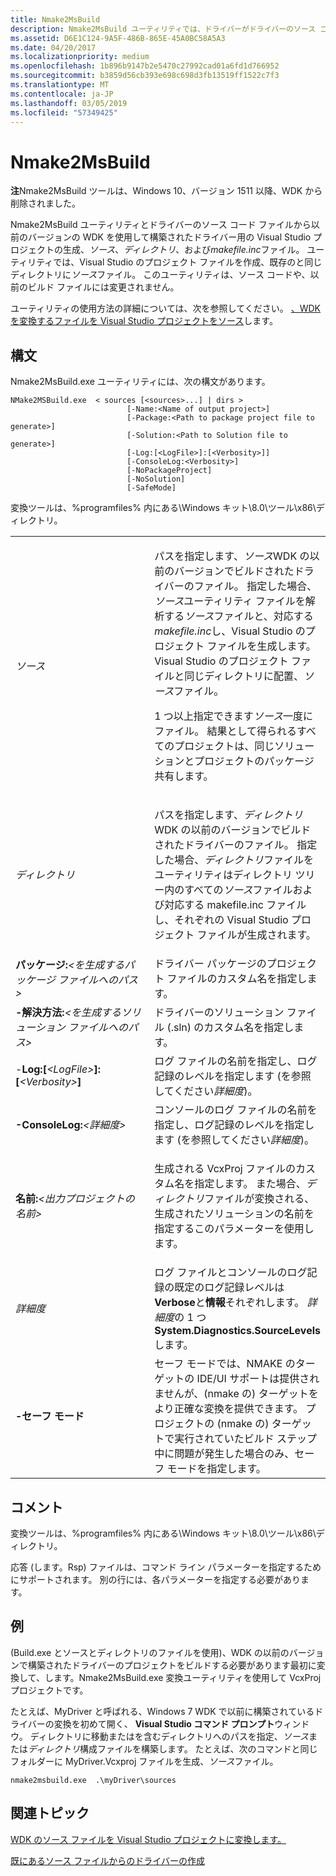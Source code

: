 ```yaml
---
title: Nmake2MsBuild
description: Nmake2MsBuild ユーティリティでは、ドライバーがドライバーのソース コード ファイル、および変換元、ディレクトリ、および makefile.inc ファイルから以前のバージョンの WDK を使用して構築された Visual Studio プロジェクトが生成されます。
ms.assetid: D6E1C124-9A5F-486B-865E-45A0BC58A5A3
ms.date: 04/20/2017
ms.localizationpriority: medium
ms.openlocfilehash: 1b896b9147b2e5470c27992cad01a6fd1d766952
ms.sourcegitcommit: b3859d56cb393e698c698d3fb13519ff1522c7f3
ms.translationtype: MT
ms.contentlocale: ja-JP
ms.lasthandoff: 03/05/2019
ms.locfileid: "57349425"
---
```

# <a name="nmake2msbuild"></a>Nmake2MsBuild


**注**Nmake2MsBuild ツールは、Windows 10、バージョン 1511 以降、WDK から削除されました。



Nmake2MsBuild ユーティリティとドライバーのソース コード ファイルから以前のバージョンの WDK を使用して構築されたドライバー用の Visual Studio プロジェクトの生成、*ソース*、*ディレクトリ*、および*makefile.inc*ファイル。 ユーティリティでは、Visual Studio のプロジェクト ファイルを作成、既存のと同じディレクトリに*ソース*ファイル。 このユーティリティは、ソース コードや、以前のビルド ファイルには変更されません。

ユーティリティの使用方法の詳細については、次を参照してください。 [、WDK を変換するファイルを Visual Studio プロジェクトをソース](converting-a-wdk-sources-file-to-a-visual-studio-project.md)します。

## <a name="span-idsyntaxspanspan-idsyntaxspanspan-idsyntaxspansyntax"></a><span id="Syntax"></span><span id="syntax"></span><span id="SYNTAX"></span>構文


Nmake2MsBuild.exe ユーティリティには、次の構文があります。

```
NMake2MSBuild.exe  < sources [<sources>...] | dirs >
                          [-Name:<Name of output project>]
                          [-Package:<Path to package project file to generate>]
                          [-Solution:<Path to Solution file to generate>]
                          [-Log:[<LogFile>]:[<Verbosity>]]
                          [-ConsoleLog:<Verbosity>]
                          [-NoPackageProject]
                          [-NoSolution]
                          [-SafeMode]
```

変換ツールは、%programfiles% 内にある\\Windows キット\\8.0\\ツール\\x86\\ディレクトリ。

<table>
<colgroup>
<col width="50%" />
<col width="50%" />
</colgroup>
<tbody>
<tr class="odd">
<td align="left"><em>ソース</em></td>
<td align="left"><p>パスを指定します、<em>ソース</em>WDK の以前のバージョンでビルドされたドライバーのファイル。 指定した場合、<em>ソース</em>ユーティリティ ファイルを解析する<em>ソース</em>ファイルと、対応する<em>makefile.inc</em>し、Visual Studio のプロジェクト ファイルを生成します。 Visual Studio のプロジェクト ファイルと同じディレクトリに配置、<em>ソース</em>ファイル。</p>
<p>1 つ以上指定できます<em>ソース</em>一度にファイル。 結果として得られるすべてのプロジェクトは、同じソリューションとプロジェクトのパッケージ共有します。</p></td>
</tr>
<tr class="even">
<td align="left"><em>ディレクトリ</em></td>
<td align="left"><p>パスを指定します、<em>ディレクトリ</em>WDK の以前のバージョンでビルドされたドライバーのファイル。 指定した場合、<em>ディレクトリ</em>ファイルをユーティリティはディレクトリ ツリー内のすべての<em>ソース</em>ファイルおよび対応する makefile.inc ファイルし、それぞれの Visual Studio プロジェクト ファイルが生成されます。</p></td>
</tr>
<tr class="odd">
<td align="left"><strong>パッケージ:</strong><em>&lt;を生成するパッケージ ファイルへのパス&gt;</em></td>
<td align="left">ドライバー パッケージのプロジェクト ファイルのカスタム名を指定します。</td>
</tr>
<tr class="even">
<td align="left"><strong>-解決方法:</strong><em>&lt;を生成するソリューション ファイルへのパス&gt;</em></td>
<td align="left">ドライバーのソリューション ファイル (.sln) のカスタム名を指定します。</td>
</tr>
<tr class="odd">
<td align="left">-<strong>Log:[</strong><em>&lt;LogFile&gt;</em><strong>]:[</strong><em>&lt;Verbosity&gt;</em><strong>]</strong></td>
<td align="left">ログ ファイルの名前を指定し、ログ記録のレベルを指定します (を参照してください<em>詳細度</em>)。</td>
</tr>
<tr class="even">
<td align="left"><strong>-ConsoleLog:</strong><em>&lt;詳細度&gt;</em></td>
<td align="left">コンソールのログ ファイルの名前を指定し、ログ記録のレベルを指定します (を参照してください<em>詳細度</em>)。</td>
</tr>
<tr class="odd">
<td align="left"><p><strong>名前:</strong><em>&lt;出力プロジェクトの名前&gt;</em></p></td>
<td align="left"><p>生成される VcxProj ファイルのカスタム名を指定します。 また場合、<em>ディレクトリ</em>ファイルが変換される、生成されたソリューションの名前を指定するこのパラメーターを使用します。</p></td>
</tr>
<tr class="even">
<td align="left"><em>詳細度</em></td>
<td align="left">ログ ファイルとコンソールのログ記録の既定のログ記録レベルは<strong>Verbose</strong>と<strong>情報</strong>それぞれします。 <em>詳細度</em>の 1 つ<strong>System.Diagnostics.SourceLevels</strong>します。</td>
</tr>
<tr class="odd">
<td align="left"><strong>-セーフ モード</strong></td>
<td align="left">セーフ モードでは、NMAKE のターゲットの IDE/UI サポートは提供されませんが、(nmake の) ターゲットをより正確な変換を提供できます。 プロジェクトの (nmake の) ターゲットで実行されていたビルド ステップ中に問題が発生した場合のみ、セーフ モードを指定します。</td>
</tr>
</tbody>
</table>



## <a name="span-idcommentsspanspan-idcommentsspanspan-idcommentsspancomments"></a><span id="Comments"></span><span id="comments"></span><span id="COMMENTS"></span>コメント


変換ツールは、%programfiles% 内にある\\Windows キット\\8.0\\ツール\\x86\\ディレクトリ。

応答 (します。Rsp) ファイルは、コマンド ライン パラメーターを指定するためにサポートされます。 別の行には、各パラメーターを指定する必要があります。

## <a name="span-idexamplespanspan-idexamplespanspan-idexamplespanexample"></a><span id="Example"></span><span id="example"></span><span id="EXAMPLE"></span>例


(Build.exe とソースとディレクトリのファイルを使用)、WDK の以前のバージョンで構築されたドライバーのプロジェクトをビルドする必要があります最初に変換して、します。Nmake2MsBuild.exe 変換ユーティリティを使用して VcxProj プロジェクトです。

たとえば、MyDriver と呼ばれる、Windows 7 WDK で以前に構築されているドライバーの変換を初めて開く、 **Visual Studio コマンド プロンプト**ウィンドウ。 ディレクトリに移動またはを含むディレクトリへのパスを指定、*ソース*または*ディレクトリ*構成ファイルを構築します。 たとえば、次のコマンドと同じフォルダーに MyDriver.Vcxproj ファイルを生成、*ソース*ファイル。

```
nmake2msbuild.exe  .\myDriver\sources
```

## <a name="span-idrelatedtopicsspanrelated-topics"></a><span id="related_topics"></span>関連トピック


[WDK のソース ファイルを Visual Studio プロジェクトに変換します。](converting-a-wdk-sources-file-to-a-visual-studio-project.md)

[既にあるソース ファイルからのドライバーの作成](https://msdn.microsoft.com/windows-drivers/develop/creating_a_driver_from_existing_source_files)










